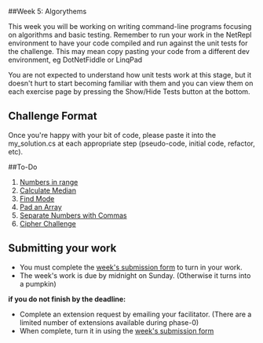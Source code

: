 ##Week 5: Algorythems

This week you will be working on writing command-line programs focusing on algorithms and basic testing. Remember to run your work in the NetRepl environment to have your code compiled and run against the unit tests for the challenge. This may mean copy pasting your code from a different dev environment, eg DotNetFiddle or LinqPad

You are not expected to understand how unit tests work at this stage, but it doesn't hurt to start becoming familiar with them and you can view them on each exercise page by pressing the Show/Hide Tests button at the bottom.

## Challenge Format
Once you're happy with your bit of code, please paste it into the my_solution.cs at each appropriate step (pseudo-code, initial code, refactor, etc).

##To-Do
1. [Numbers in range](exercises/15-numbers-in-range)
2. [Calculate Median](exercises/14-calculate-median)
3. [Find Mode](exercises/17-find-mode)
4. [Pad an Array](exercises/18-pad-array)
5. [Separate Numbers with Commas](exercises/19-nums-commas-solo-challenge)
6. [Cipher Challenge](exercises/20-cipher-challenge)

## Submitting your work

- You must complete the [week's submission form](http://goo.gl/forms/2XBsRXjl4V) to turn in your work.
- The week's work is due by midnight on Sunday. (Otherwise it turns into a pumpkin)

**if you do not finish by the deadline:**

- Complete an extension request by emailing your facilitator. (There are a limited number of extensions available during phase-0)
- When complete, turn it in using the [week's submission form](http://goo.gl/forms/2XBsRXjl4V)